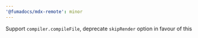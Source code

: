 ```yaml
---
'@fumadocs/mdx-remote': minor
---
```


Support `compiler.compileFile`, deprecate `skipRender` option in favour of this
